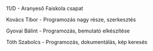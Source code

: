 11/D - Aranyeső Faiskola csapat

Kovács Tibor - Programozás nagy része, szerkesztés

Gyovai Bálint - Programozás, bemutató elkészítése

Tóth Szabolcs - Programozás, dokumentálás, kép keresés
